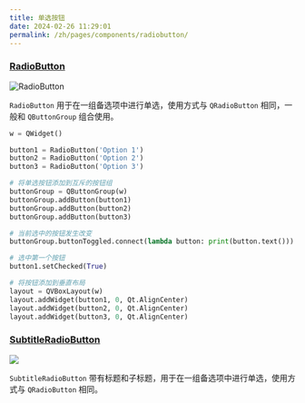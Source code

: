 ```yaml
---
title: 单选按钮
date: 2024-02-26 11:29:01
permalink: /zh/pages/components/radiobutton/
---
```


### [RadioButton](https://pyqt-fluent-widgets.readthedocs.io/zh-cn/latest/autoapi/qfluentwidgets/components/widgets/button/index.html#qfluentwidgets.components.widgets.button.RadioButton)

![RadioButton](/img/components/radiobutton/RadioButton.png)

`RadioButton` 用于在一组备选项中进行单选，使用方式与 `QRadioButton` 相同，一般和 `QButtonGroup` 组合使用。

```python
w = QWidget()

button1 = RadioButton('Option 1')
button2 = RadioButton('Option 2')
button3 = RadioButton('Option 3')

# 将单选按钮添加到互斥的按钮组
buttonGroup = QButtonGroup(w)
buttonGroup.addButton(button1)
buttonGroup.addButton(button2)
buttonGroup.addButton(button3)

# 当前选中的按钮发生改变
buttonGroup.buttonToggled.connect(lambda button: print(button.text()))

# 选中第一个按钮
button1.setChecked(True)

# 将按钮添加到垂直布局
layout = QVBoxLayout(w)
layout.addWidget(button1, 0, Qt.AlignCenter)
layout.addWidget(button2, 0, Qt.AlignCenter)
layout.addWidget(button3, 0, Qt.AlignCenter)
```

### [SubtitleRadioButton](https://qfluentwidgets.com/zh/price)

![](/img/components/radiobutton/SubtitleRadioButton.png)

`SubtitleRadioButton` 带有标题和子标题，用于在一组备选项中进行单选，使用方式与 `QRadioButton` 相同。
